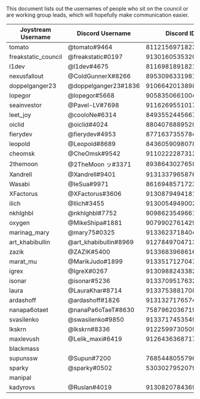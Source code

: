 This document lists out the usernames of people who sit on the council or are working group leads, which will hopefully make communication easier.


| Joystream Username  | Discord Username      | Discord ID         | Telegram Username   | GitHub Username |
|---------------------|-----------------------|--------------------|---------------------|-----------------|
| tomato              | @tomato#9464          | 811215697182326805 | @s7hhr6ugfruf       | mochet          |
| freakstatic_council | @freakstatic#0197     | 913016053532069899 | @freakstatic        | freakstatic     |
| l1dev               | @l1dev#4675           | 811698189182173204 | @l1                 | traumschule     |
| nexusfallout        | @ColdGunnerX#8266     | 895309633198121070 |                     |                 |
| doppelganger23      | @doppelganger23#1836  | 910664201389883392 |                     |                 |
| lopegor             | @lopegor#5668         | 905835066100449301 | @Gate_gate_paragate |                 |
| seainvestor         | @Pavel-LV#7698        | 911626955101716480 | @SeaInvestor        | PavelMoneyIn    |
| leet_joy            | @cooloNe#6314         | 849355244566741033 | @EL33T              |                 |
| oiclid              | @oiclid#4024          | 880407688952053781 |                     | giada42         |
| fierydev            | @fierydev#4953        | 877163735578468352 |                     |                 |
| leopold             | @Leopold#8689         | 843605909807824916 | @leopold89          |                 |
| cheomsk             | @CheOmsk#9542         | 911022228731211797 | @CheOmsk            | CheOmsk         |
| 2themoon            | @2TheMoon ッ#3371     | 893864302765801472 |                     | 2TheMooon       |
| Xandrell            | @Xandrell#9401        | 913133796587626597 | @merit_now          | Xandrell        |
| Wasabi              | @IeSua#9971           | 861694857172353075 | @Alladar2           | IeSua-lab       |
| XFactorus           | @XFactorus#3606       | 913087949418164295 | @xfactorus          | XFactorus       |
| ilich               | @Ilich#3455           | 913005494900260875 | @ilichhh            | Ilichhh         |
| nkhlghbl            | @nkhlghbl#7752        | 909862354966151259 |                     | nkhlghbl        |
| oxygen              | @MikeShipa#1881       | 907990276142932029 | @mikeshipa          | MikeShipa       |
| marinag_mary        | @mary75#0325          | 913362371840446484 | @mary_mary75        | MGavrilo        |
| art_khabibullin     | @art_khabibullin#8969 | 912784970471321670 | @art_khabibullin    | ArturBarker     |
| zazik               | @ZAZIK#5400           | 913368396861698108 | @perspektiva13      | ZAZIK3          |
| marat_mu            | @MarikJudo#1899       | 913351712704704552 | @МмМ                | MarikJudo       |
| igrex               | @IgreX#0267           | 913098824338276433 | @igrex              | igrexac         |
| isonar              | @isonar#5236          | 913370951763259422 | @isonar             | singulart       |
| laura               | @LauraKhar#8714       | 913375388170862613 | @LauraKhar          | laura2727       |
| ardashoff           | @ardashoff#1826       | 913132717657440317 | @ardashoff          | ardashoff       |
| nanapa6otaet        | @nanaPa6oTaeT#8630    | 758796203671945249 | @f_ck3r0fm1nd       | nanapa6otaet    |
| svasilenko          | @swasilenko#9850      | 913371745354920006 | @swasilenko         | swasilenko      |
| lkskrn              | @lkskrn#8336          | 912259973050937354 | @lkskrn             | oleksanderkorn  |
| maxlevush           | @Lelik_maxi#6419      | 912643636871700520 | @maxlevush          | maxlevush       |
| blackmass           |                       |                    |                     |                 |
| supunssw            | @Supun#7200           | 768544805579653140 |                     |                 |
| sparky              | @sparky#0502          | 530302795207933955 |                     |                 |
| manipal             |                       |                    |                     |                 |
| kadyrovs            | @Ruslan#4019          | 913082078436941885 | @frentston          |                 |
